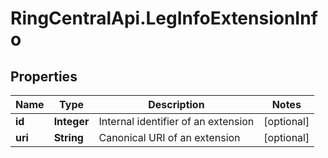 # RingCentralApi.LegInfoExtensionInfo

## Properties
Name | Type | Description | Notes
------------ | ------------- | ------------- | -------------
**id** | **Integer** | Internal identifier of an extension | [optional] 
**uri** | **String** | Canonical URI of an extension | [optional] 


